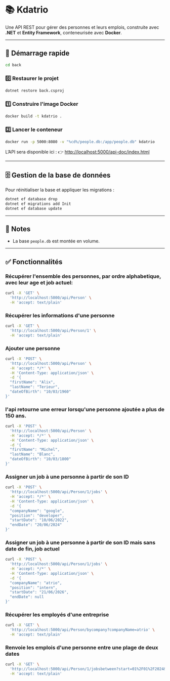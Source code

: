 # 📚 Kdatrio

Une API REST pour gérer des personnes et leurs emplois, construite avec **.NET** et **Entity Framework**, conteneurisée avec **Docker**.

---

## 🚀 Démarrage rapide

```bash
cd back
```

### 0️⃣ Restaurer le projet

```bash
dotnet restore back.csproj
```

### 1️⃣ Construire l'image Docker

```bash
docker build -t kdatrio .
```

### 2️⃣ Lancer le conteneur

```bash
docker run -p 5000:8080 -v "%cd%/people.db:/app/people.db" kdatrio
```

L’API sera disponible ici :
👉 [http://localhost:5000/api-doc/index.html](http://localhost:5000/api-doc/index.html)

---

## 🗄️ Gestion de la base de données

Pour réinitialiser la base et appliquer les migrations :

```bash
dotnet ef database drop
dotnet ef migrations add Init
dotnet ef database update
```

---

## 📌 Notes

* La base `people.db` est montée en volume.

---

## ✅ Fonctionnalités

### Récupérer l'ensemble des personnes, par ordre alphabetique, avec leur age et job actuel:
```bash
curl -X 'GET' \
  'http://localhost:5000/api/Person' \
  -H 'accept: text/plain'
```

### Récupérer les informations d'une personne 
```bash
curl -X 'GET' \
  'http://localhost:5000/api/Person/1' \
  -H 'accept: text/plain'
```

### Ajouter une personne
```bash
curl -X 'POST' \
  'http://localhost:5000/api/Person' \
  -H 'accept: */*' \
  -H 'Content-Type: application/json' \
  -d '{
  "firstName": "Alix",
  "lastName": "Terieur",
  "dateOfBirth": "10/03/1960"
}'
```

### l'api retourne une erreur lorsqu'une personne ajoutée a plus de 150 ans.
```bash
curl -X 'POST' \
  'http://localhost:5000/api/Person' \
  -H 'accept: */*' \
  -H 'Content-Type: application/json' \
  -d '{
  "firstName": "Michel",
  "lastName": "Blanc",
  "dateOfBirth": "10/03/1800"
}'
```


### Assigner un job à une personne à partir de son ID
```bash
curl -X 'POST' \
  'http://localhost:5000/api/Person/1/jobs' \
  -H 'accept: */*' \
  -H 'Content-Type: application/json' \
  -d '{
  "companyName": "google",
  "position": "developer",
  "startDate": "10/06/2022",
  "endDate": "20/06/2024"
}'
```

### Assigner un job à une personne à partir de son ID mais sans date de fin, job actuel
```bash
curl -X 'POST' \
  'http://localhost:5000/api/Person/1/jobs' \
  -H 'accept: */*' \
  -H 'Content-Type: application/json' \
  -d '{
  "companyName": "atrio",
  "position": "intern",
  "startDate": "21/06/2026",
  "endDate": null
}'
```


### Récupérer les employés d'une entreprise
```bash
curl -X 'GET' \
  'http://localhost:5000/api/Person/bycompany?companyName=atrio' \
  -H 'accept: text/plain'
```

### Renvoie les emplois d'une personne entre une plage de deux dates
```bash
curl -X 'GET' \
  'http://localhost:5000/api/Person/1/jobsbetween?start=01%2F01%2F2024&end=01%2F01%2F2026' \
  -H 'accept: text/plain'
```



